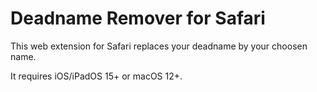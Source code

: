 # Deadname Remover for Safari

This web extension for Safari replaces your deadname by your choosen name.

It requires iOS/iPadOS 15+ or macOS 12+.
